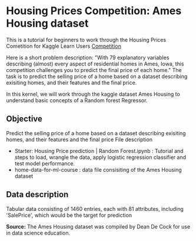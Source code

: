 # Housing Prices Competition: Ames Housing dataset

This is a tutorial for beginners to work through the Housing Prices Cometition for Kaggle Learn Users [Competition](https://www.kaggle.com/competitions/home-data-for-ml-course/)

Here is a short problem description:
"With 79 explanatory variables describing (almost) every aspect of residential homes in Ames, Iowa, this competition challenges you to predict the final price of each home."
The task is to predict the selling price of a home based on a dataset describing exisiting homes, and their features and the final price.

In this kernel, we will work through the kaggle dataset Ames Housing to understand basic concepts of a Random forest Regressor.

## Objective

Predict the selling price of a home based on a dataset describing exisiting homes, and their features and the final price
File description

- Starter: Housing Price prediction | Random Forest.ipynb : Tutorial and steps to load, wrangle the data, apply logistic regression classifier and test model performance.
- home-data-for-ml-course : data file consisiting of the Ames Housing dataset

## Data description

Tabular data consisting of 1460 entries, each with 81 attributes, including 'SalePrice', which would be the target for prediction

**Source:** The Ames Housing dataset was compiled by Dean De Cock for use in data science education. 

